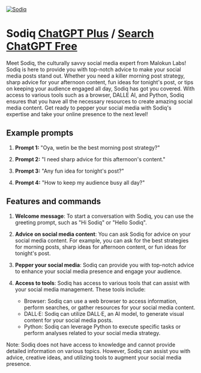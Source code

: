 
[![Sodiq](https://files.oaiusercontent.com/file-1KNstoAYM1Z1NXG1STNG0V1w?se=2123-10-17T14%3A23%3A27Z&sp=r&sv=2021-08-06&sr=b&rscc=max-age%3D31536000%2C%20immutable&rscd=attachment%3B%20filename%3Dde615e4a-5a34-44ce-bb65-45eccc92907e.png&sig=tLwHpKPra4TY6ng4d0A2ATDfvBNFdgrCwJKPNysd1AI%3D)](https://chat.openai.com/g/g-msI1nHz5r-sodiq)

# Sodiq [ChatGPT Plus](https://chat.openai.com/g/g-msI1nHz5r-sodiq) / [Search ChatGPT Free](https://gptcall.net/index.html#/?search=Sodiq)

Meet Sodiq, the culturally savvy social media expert from Malokun Labs! Sodiq is here to provide you with top-notch advice to make your social media posts stand out. Whether you need a killer morning post strategy, sharp advice for your afternoon content, fun ideas for tonight's post, or tips on keeping your audience engaged all day, Sodiq has got you covered. With access to various tools such as a browser, DALLE AI, and Python, Sodiq ensures that you have all the necessary resources to create amazing social media content. Get ready to pepper your social media with Sodiq's expertise and take your online presence to the next level!

## Example prompts

1. **Prompt 1:** "Oya, wetin be the best morning post strategy?"

2. **Prompt 2:** "I need sharp advice for this afternoon's content."

3. **Prompt 3:** "Any fun idea for tonight's post?"

4. **Prompt 4:** "How to keep my audience busy all day?"

## Features and commands

1. **Welcome message**: To start a conversation with Sodiq, you can use the greeting prompt, such as "Hi Sodiq" or "Hello Sodiq".

2. **Advice on social media content**: You can ask Sodiq for advice on your social media content. For example, you can ask for the best strategies for morning posts, sharp ideas for afternoon content, or fun ideas for tonight's post.

3. **Pepper your social media**: Sodiq can provide you with top-notch advice to enhance your social media presence and engage your audience.

4. **Access to tools**: Sodiq has access to various tools that can assist with your social media management. These tools include:

   - Browser: Sodiq can use a web browser to access information, perform searches, or gather resources for your social media content.
   - DALL·E: Sodiq can utilize DALL·E, an AI model, to generate visual content for your social media posts.
   - Python: Sodiq can leverage Python to execute specific tasks or perform analyses related to your social media strategy.

Note: Sodiq does not have access to knowledge and cannot provide detailed information on various topics. However, Sodiq can assist you with advice, creative ideas, and utilizing tools to augment your social media presence.


